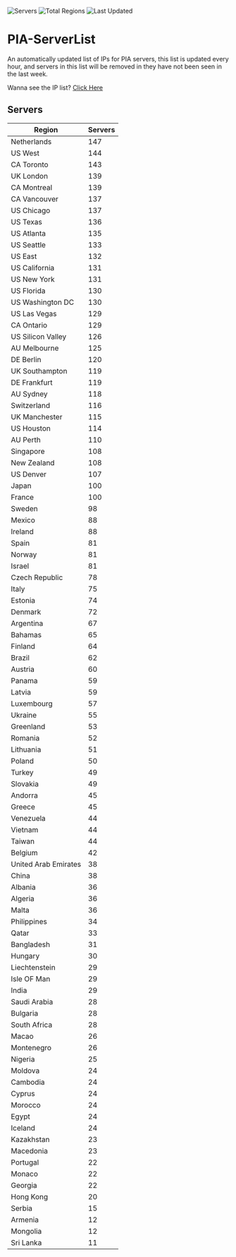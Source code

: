 ![Servers](https://img.shields.io/badge/Servers-6,825-darkgreen)
![Total Regions](https://img.shields.io/badge/Total_Regions-97-darkgreen)
![Last Updated](https://img.shields.io/badge/Last_Updated-April_28_2024_15:01_EDT-darkgreen)

# PIA-ServerList
An automatically updated list of IPs for PIA servers, this list is updated every hour, and servers in this list will be removed in they have not been seen in the last week.

Wanna see the IP list? [Click Here](./context.json)

## Servers
| Region               | Servers |
|----------------------|---------|
| Netherlands | 147 |
| US West | 144 |
| CA Toronto | 143 |
| UK London | 139 |
| CA Montreal | 139 |
| CA Vancouver | 137 |
| US Chicago | 137 |
| US Texas | 136 |
| US Atlanta | 135 |
| US Seattle | 133 |
| US East | 132 |
| US California | 131 |
| US New York | 131 |
| US Florida | 130 |
| US Washington DC | 130 |
| US Las Vegas | 129 |
| CA Ontario | 129 |
| US Silicon Valley | 126 |
| AU Melbourne | 125 |
| DE Berlin | 120 |
| UK Southampton | 119 |
| DE Frankfurt | 119 |
| AU Sydney | 118 |
| Switzerland | 116 |
| UK Manchester | 115 |
| US Houston | 114 |
| AU Perth | 110 |
| Singapore | 108 |
| New Zealand | 108 |
| US Denver | 107 |
| Japan | 100 |
| France | 100 |
| Sweden | 98 |
| Mexico | 88 |
| Ireland | 88 |
| Spain | 81 |
| Norway | 81 |
| Israel | 81 |
| Czech Republic | 78 |
| Italy | 75 |
| Estonia | 74 |
| Denmark | 72 |
| Argentina | 67 |
| Bahamas | 65 |
| Finland | 64 |
| Brazil | 62 |
| Austria | 60 |
| Panama | 59 |
| Latvia | 59 |
| Luxembourg | 57 |
| Ukraine | 55 |
| Greenland | 53 |
| Romania | 52 |
| Lithuania | 51 |
| Poland | 50 |
| Turkey | 49 |
| Slovakia | 49 |
| Andorra | 45 |
| Greece | 45 |
| Venezuela | 44 |
| Vietnam | 44 |
| Taiwan | 44 |
| Belgium | 42 |
| United Arab Emirates | 38 |
| China | 38 |
| Albania | 36 |
| Algeria | 36 |
| Malta | 36 |
| Philippines | 34 |
| Qatar | 33 |
| Bangladesh | 31 |
| Hungary | 30 |
| Liechtenstein | 29 |
| Isle OF Man | 29 |
| India | 29 |
| Saudi Arabia | 28 |
| Bulgaria | 28 |
| South Africa | 28 |
| Macao | 26 |
| Montenegro | 26 |
| Nigeria | 25 |
| Moldova | 24 |
| Cambodia | 24 |
| Cyprus | 24 |
| Morocco | 24 |
| Egypt | 24 |
| Iceland | 24 |
| Kazakhstan | 23 |
| Macedonia | 23 |
| Portugal | 22 |
| Monaco | 22 |
| Georgia | 22 |
| Hong Kong | 20 |
| Serbia | 15 |
| Armenia | 12 |
| Mongolia | 12 |
| Sri Lanka | 11 |